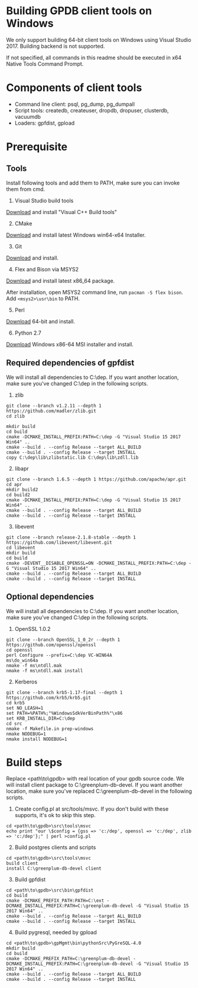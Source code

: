 # Building GPDB client tools on Windows

We only support building 64-bit client tools on Windows using Visual Studio 2017. Building backend is not supported.

If not specified, all commands in this readme should be executed in x64 Native Tools Command Prompt.

# Components of client tools

- Command line client: psql, pg_dump, pg_dumpall
- Script tools: createdb, createuser, dropdb, dropuser, clusterdb, vacuumdb
- Loaders: gpfdist, gpload

# Prerequisite

## Tools

Install following tools and add them to PATH, make sure you can invoke them from cmd.

1. Visual Studio build tools

[Download](https://visualstudio.microsoft.com/downloads/) and install "Visual C++ Build tools"

2. CMake

[Download](https://cmake.org/download/) and install latest Windows win64-x64 Installer.

3. Git

[Download](https://git-scm.com/download/win) and install.

4. Flex and Bison via MSYS2

[Download](https://www.msys2.org/) and install latest x86_64 package.

After installation, open MSYS2 command line, run ```pacman -S flex bison```. Add ```<msys2>\usr\bin``` to PATH.

5. Perl

[Download](https://www.activestate.com/activeperl/downloads) 64-bit and install.

6. Python 2.7

[Download](https://www.python.org/downloads/release/python-2715/) Windows x86-64 MSI installer and install.

## Required dependencies of gpfdist

We will install all dependencies to C:\dep. If you want another location,
make sure you've changed C:\dep in the following scripts.

1. zlib
```
git clone --branch v1.2.11 --depth 1 https://github.com/madler/zlib.git
cd zlib

mkdir build
cd build
cmake -DCMAKE_INSTALL_PREFIX:PATH=C:\dep -G "Visual Studio 15 2017 Win64" ..
cmake --build . --config Release --target ALL_BUILD
cmake --build . --config Release --target INSTALL
copy C:\dep\lib\zlibstatic.lib C:\dep\lib\zdll.lib
```

2. libapr
```
git clone --branch 1.6.5 --depth 1 https://github.com/apache/apr.git
cd apr
mkdir build2
cd build2
cmake -DCMAKE_INSTALL_PREFIX:PATH=C:\dep -G "Visual Studio 15 2017 Win64" ..
cmake --build . --config Release --target ALL_BUILD
cmake --build . --config Release --target INSTALL
```

3. libevent
```
git clone --branch release-2.1.8-stable --depth 1 https://github.com/libevent/libevent.git
cd libevent
mkdir build
cd build
cmake -DEVENT__DISABLE_OPENSSL=ON -DCMAKE_INSTALL_PREFIX:PATH=C:\dep -G "Visual Studio 15 2017 Win64" ..
cmake --build . --config Release --target ALL_BUILD
cmake --build . --config Release --target INSTALL
```

## Optional dependencies

We will install all dependencies to C:\dep. If you want another location,
make sure you've changed C:\dep in the following scripts.

1. OpenSSL 1.0.2

```
git clone --branch OpenSSL_1_0_2r --depth 1 https://github.com/openssl/openssl
cd openssl
perl Configure --prefix=C:\dep VC-WIN64A 
ms\do_win64a
nmake -f ms\ntdll.mak
nmake -f ms\ntdll.mak install
```

2. Kerberos
```
git clone --branch krb5-1.17-final --depth 1 https://github.com/krb5/krb5.git
cd krb5
set NO_LEASH=1
set PATH=%PATH%;"%WindowsSdkVerBinPath%"\x86
set KRB_INSTALL_DIR=C:\dep
cd src
nmake -f Makefile.in prep-windows
nmake NODEBUG=1
nmake install NODEBUG=1
```

# Build steps

Replace <path\to\gpdb> with real location of your gpdb source code.
We will install client package to C:\greenplum-db-devel. If you want another location,
make sure you've replaced C:\greenplum-db-devel in the following scripts.


1. Create config.pl at src/tools/msvc. If you don't build with these supports, it's ok to skip this step.
```
cd <path\to\gpdb>\src\tools\msvc
echo print "our \$config = {gss => 'c:/dep', openssl => 'c:/dep', zlib => 'c:/dep'};" | perl >config.pl
```

2. Build postgres clients and scripts
```
cd <path\to\gpdb>\src\tools\msvc
build client
install C:\greenplum-db-devel client
```

3. Build gpfdist
```
cd <path\to\gpdb>\src\bin\gpfdist
cd build
cmake -DCMAKE_PREFIX_PATH:PATH=C:\ext -DCMAKE_INSTALL_PREFIX:PATH=C:\greenplum-db-devel -G "Visual Studio 15 2017 Win64" ..
cmake --build . --config Release --target ALL_BUILD
cmake --build . --config Release --target INSTALL
```

4. Build pygresql, needed by gpload
```
cd <path\to\gpdb>\gpMgmt\bin\pythonSrc\PyGreSQL-4.0
mkdir build
cd build
cmake -DCMAKE_PREFIX_PATH=C:\greenplum-db-devel -DCMAKE_INSTALL_PREFIX:PATH=C:\greenplum-db-devel -G "Visual Studio 15 2017 Win64" ..
cmake --build . --config Release --target ALL_BUILD
cmake --build . --config Release --target INSTALL
```
